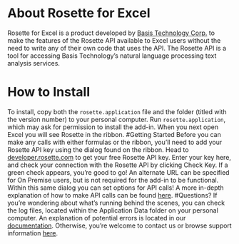 # About Rosette for Excel  
Rosette for Excel is a product developed by [Basis Technology Corp.](basistech.com) to make the features of the Rosette API available to Excel users without the need to write any of their own code that uses the API. The Rosette API is a tool for accessing Basis Technology’s natural language processing text analysis services. 
# How to Install  
To install, copy both the `rosette.application` file and the folder (titled with the version number) to your personal computer. Run `rosette.application`, which may ask for permission to install the add-in. When you next open Excel you will see Rosette in the ribbon. 
#Getting Started
Before you can make any calls with either formulas or the ribbon, you’ll need to add your Rosette API key using the dialog found on the ribbon. Head to [developer.rosette.com](developer.rosette.com) to get your free Rosette API key. Enter your key here, and check your connection with the Rosette API by clicking Check Key. If a green check appears, you’re good to go! An alternate URL can be specified for On Premise users, but is not required for the add-in to be functional. Within this same dialog you can set options for API calls! A more in-depth explanation of how to make API calls can be found [here](UseInfo.md).
#Questions?
If you’re wondering about what’s running behind the scenes, you can check the log files, located within the Application Data folder on your personal computer. An explanation of potential errors is located in our [documentation](https://developer.rosette.com/features-and-functions#errors). Otherwise, you’re welcome to contact us or browse support information [here](https://support.rosette.com/hc/en-us).
